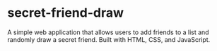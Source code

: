 # secret-friend-draw
A simple web application that allows users to add friends to a list and randomly draw a secret friend. Built with HTML, CSS, and JavaScript.
